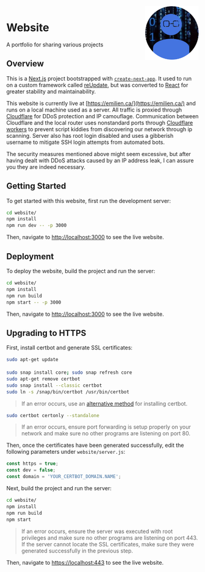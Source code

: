 <img src="ICON.png" height="140" align="right">

# Website

A portfolio for sharing various projects

## Overview

This is a [Next.js](https://nextjs.org/) project bootstrapped with [`create-next-app`](https://github.com/vercel/next.js/tree/canary/packages/create-next-app). It used to run on a custom framework called [reUpdate](https://github.com/Bricktech2000/reUpdate), but was converted to [React](https://reactjs.org/) for greater stability and maintainability.

This website is currently live at [https://emilien.ca/](https://emilien.ca/) and runs on a local machine used as a server. All traffic is proxied through [Cloudflare](https://www.cloudflare.com/) for DDoS protection and IP camouflage. Communication between Cloudflare and the local router uses nonstandard ports through [Cloudflare workers](https://workers.cloudflare.com/) to prevent script kiddies from discovering our network through ip scanning. Server also has root login disabled and uses a gibberish username to mitigate SSH login attempts from automated bots.

The security measures mentioned above might seem excessive, but after having dealt with DDoS attacks caused by an IP address leak, I can assure you they are indeed necessary.

## Getting Started

To get started with this website, first run the development server:

```bash
cd website/
npm install
npm run dev -- -p 3000
```

Then, navigate to [http://localhost:3000](http://localhost:3000) to see the live website.

## Deployment

To deploy the website, build the project and run the server:

```bash
cd website/
npm install
npm run build
npm start -- -p 3000
```

Then, navigate to [http://localhost:3000](http://localhost:3000) to see the live website.

## Upgrading to HTTPS

First, install certbot and generate SSL certificates:

```bash
sudo apt-get update

sudo snap install core; sudo snap refresh core
sudo apt-get remove certbot
sudo snap install --classic certbot
sudo ln -s /snap/bin/certbot /usr/bin/certbot
```

> If an error occurs, use an [alternative method](https://certbot.eff.org/instructions) for installing certbot.

```bash
sudo certbot certonly --standalone
```

> If an error occurs, ensure port forwarding is setup properly on your network and make sure no other programs are listening on port 80.

Then, once the certificates have been generated successfully, edit the following parameters under `website/server.js`:

```javascript
const https = true;
const dev = false;
const domain = 'YOUR_CERTBOT_DOMAIN.NAME';
```

Next, build the project and run the server:

```bash
cd website/
npm install
npm run build
npm start
```

> If an error occurs, ensure the server was executed with root privileges and make sure no other programs are listening on port 443. If the server cannot locate the SSL certificates, make sure they were generated successfully in the previous step.

Then, navigate to [https://localhost:443](https://localhost:443) to see the live website.
